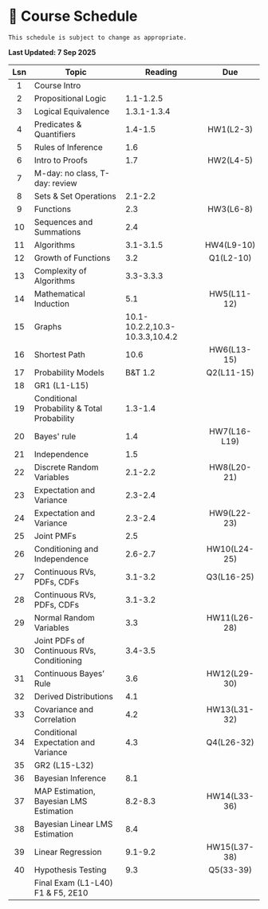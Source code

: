 # 📆 Course Schedule

```{note}
This schedule is subject to change as appropriate.
```
**Last Updated: 7 Sep 2025**

|Lsn|                     Topic                  |      Reading        | Due         |
|:-:|--------------------------------------------|---------------------|:-----------:|
|1  | Course Intro                               |                     |             |
|2  | Propositional Logic                        | 1.1-1.2.5           |             |
|3  | Logical Equivalence                        | 1.3.1-1.3.4         |             |
|4  | Predicates & Quantifiers                   | 1.4-1.5             | HW1(L2-3)   |
|5  | Rules of Inference                         | 1.6                 |             |
|6  | Intro to Proofs                            | 1.7                 | HW2(L4-5)   |
|7  | M-day: no class, T-day: review             |                     |             |
|8  | Sets & Set Operations                      | 2.1-2.2             |             |
|9  | Functions                                  | 2.3                 | HW3(L6-8)   |
|10 | Sequences and Summations                   | 2.4                 |             |
|11 | Algorithms                                 | 3.1-3.1.5           | HW4(L9-10)  |
|12 | Growth of Functions                        | 3.2                 | Q1(L2-10)   |
|13 | Complexity of Algorithms                   | 3.3-3.3.3           |             |
|14 | Mathematical Induction                     | 5.1                 | HW5(L11-12) |
|15 | Graphs                                     | 10.1-10.2.2,10.3-10.3.3,10.4.2|   |
|16 | Shortest Path                              | 10.6                | HW6(L13-15) |
|17 | Probability Models                         | B&T 1.2             | Q2(L11-15)  |
|18 | GR1 (L1-L15)                               |                     |             |
|19 | Conditional Probability & Total Probability| 1.3-1.4             |             |   
|20 | Bayes' rule                                | 1.4                 | HW7(L16-L19)|
|21 | Independence                               | 1.5                 |             |
|22 | Discrete Random Variables                  | 2.1-2.2             | HW8(L20-21) |
|23 | Expectation and Variance                   | 2.3-2.4             |             |
|24 | Expectation and Variance                   | 2.3-2.4             | HW9(L22-23) |
|25 | Joint PMFs                                 | 2.5                 |             |
|26 | Conditioning and Independence              | 2.6-2.7             | HW10(L24-25)|
|27 | Continuous RVs, PDFs, CDFs                 | 3.1-3.2             | Q3(L16-25)  |
|28 | Continuous RVs, PDFs, CDFs                 | 3.1-3.2             |             |
|29 | Normal Random Variables                    | 3.3                 | HW11(L26-28)| 
|30 | Joint PDFs of Continuous RVs, Conditioning | 3.4-3.5             |             |
|31 | Continuous Bayes’ Rule                     | 3.6                 | HW12(L29-30)|
|32 | Derived Distributions                      | 4.1                 |             |
|33 | Covariance and Correlation                 | 4.2                 | HW13(L31-32)|
|34 | Conditional Expectation and Variance       | 4.3                 | Q4(L26-32)  |
|35 | GR2 (L15-L32)                              |                     |             |
|36 | Bayesian Inference                         | 8.1                 |             |
|37 | MAP Estimation, Bayesian LMS Estimation    | 8.2-8.3             | HW14(L33-36)|
|38 | Bayesian Linear LMS Estimation             | 8.4                 |             |
|39 | Linear Regression                          | 9.1-9.2             | HW15(L37-38)|
|40 | Hypothesis Testing                         | 9.3                 | Q5(33-39)   | 
|   | Final Exam (L1-L40) F1 & F5, 2E10          |                     |             |
           


